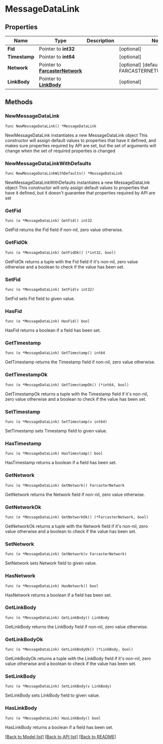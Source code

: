 # MessageDataLink

## Properties

Name | Type | Description | Notes
------------ | ------------- | ------------- | -------------
**Fid** | Pointer to **int32** |  | [optional] 
**Timestamp** | Pointer to **int64** |  | [optional] 
**Network** | Pointer to [**FarcasterNetwork**](FarcasterNetwork.md) |  | [optional] [default to FARCASTERNETWORK_MAINNET]
**LinkBody** | Pointer to [**LinkBody**](LinkBody.md) |  | [optional] 

## Methods

### NewMessageDataLink

`func NewMessageDataLink() *MessageDataLink`

NewMessageDataLink instantiates a new MessageDataLink object
This constructor will assign default values to properties that have it defined,
and makes sure properties required by API are set, but the set of arguments
will change when the set of required properties is changed

### NewMessageDataLinkWithDefaults

`func NewMessageDataLinkWithDefaults() *MessageDataLink`

NewMessageDataLinkWithDefaults instantiates a new MessageDataLink object
This constructor will only assign default values to properties that have it defined,
but it doesn't guarantee that properties required by API are set

### GetFid

`func (o *MessageDataLink) GetFid() int32`

GetFid returns the Fid field if non-nil, zero value otherwise.

### GetFidOk

`func (o *MessageDataLink) GetFidOk() (*int32, bool)`

GetFidOk returns a tuple with the Fid field if it's non-nil, zero value otherwise
and a boolean to check if the value has been set.

### SetFid

`func (o *MessageDataLink) SetFid(v int32)`

SetFid sets Fid field to given value.

### HasFid

`func (o *MessageDataLink) HasFid() bool`

HasFid returns a boolean if a field has been set.

### GetTimestamp

`func (o *MessageDataLink) GetTimestamp() int64`

GetTimestamp returns the Timestamp field if non-nil, zero value otherwise.

### GetTimestampOk

`func (o *MessageDataLink) GetTimestampOk() (*int64, bool)`

GetTimestampOk returns a tuple with the Timestamp field if it's non-nil, zero value otherwise
and a boolean to check if the value has been set.

### SetTimestamp

`func (o *MessageDataLink) SetTimestamp(v int64)`

SetTimestamp sets Timestamp field to given value.

### HasTimestamp

`func (o *MessageDataLink) HasTimestamp() bool`

HasTimestamp returns a boolean if a field has been set.

### GetNetwork

`func (o *MessageDataLink) GetNetwork() FarcasterNetwork`

GetNetwork returns the Network field if non-nil, zero value otherwise.

### GetNetworkOk

`func (o *MessageDataLink) GetNetworkOk() (*FarcasterNetwork, bool)`

GetNetworkOk returns a tuple with the Network field if it's non-nil, zero value otherwise
and a boolean to check if the value has been set.

### SetNetwork

`func (o *MessageDataLink) SetNetwork(v FarcasterNetwork)`

SetNetwork sets Network field to given value.

### HasNetwork

`func (o *MessageDataLink) HasNetwork() bool`

HasNetwork returns a boolean if a field has been set.

### GetLinkBody

`func (o *MessageDataLink) GetLinkBody() LinkBody`

GetLinkBody returns the LinkBody field if non-nil, zero value otherwise.

### GetLinkBodyOk

`func (o *MessageDataLink) GetLinkBodyOk() (*LinkBody, bool)`

GetLinkBodyOk returns a tuple with the LinkBody field if it's non-nil, zero value otherwise
and a boolean to check if the value has been set.

### SetLinkBody

`func (o *MessageDataLink) SetLinkBody(v LinkBody)`

SetLinkBody sets LinkBody field to given value.

### HasLinkBody

`func (o *MessageDataLink) HasLinkBody() bool`

HasLinkBody returns a boolean if a field has been set.


[[Back to Model list]](../README.md#documentation-for-models) [[Back to API list]](../README.md#documentation-for-api-endpoints) [[Back to README]](../README.md)


